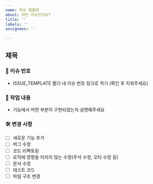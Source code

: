 ```yaml
---
name: 이슈 템플릿
about: 어떤 이슈인가요?
title: ''
labels: ''
assignees: ''

---
```


## 제목
### 📌 이슈 번호

- ISSUE_TEMPLATE 폴더 내 이슈 번호 링크로 적기 (확인 후 지워주세요)

### 🔎 작업 내용

- 기능에서 어떤 부분이 구현되었는지 설명해주세요

### 🛠️ 변경 사항
- [ ] 새로운 기능 추가
- [ ] 버그 수정
- [ ] 코드 리팩토링
- [ ] 로직에 영향을 미치지 않는 수정(주석 수정, 오타 수정 등)
- [ ] 문서 수정
- [ ] 테스트 코드
- [ ] 파일 구조 변경
